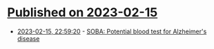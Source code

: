 # [Published on 2023-02-15](index.md)

* [2023-02-15, 22:59:20](https://news.ycombinator.com/item?id=34812143) - [SOBA: Potential blood test for Alzheimer&#x27;s disease](https://www.pnas.org/doi/10.1073/pnas.2213157119)
